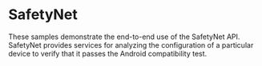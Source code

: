 # SafetyNet
These samples demonstrate the end-to-end use of the SafetyNet API. 
SafetyNet provides services for analyzing the configuration of a particular device to verify that it passes the Android compatibility test.

